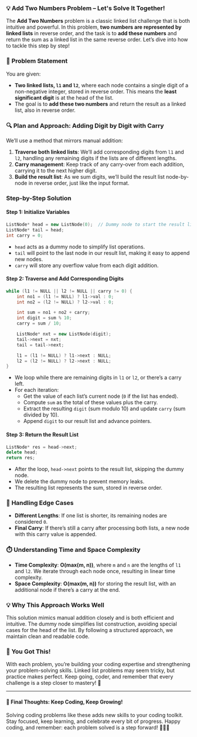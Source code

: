 ### 💡 **Add Two Numbers Problem** – Let's Solve It Together!

The **Add Two Numbers** problem is a classic linked list challenge that is both intuitive and powerful. In this problem, **two numbers are represented by linked lists** in reverse order, and the task is to **add these numbers** and return the sum as a linked list in the same reverse order. Let’s dive into how to tackle this step by step!

### 📝 **Problem Statement**

You are given:
- **Two linked lists, `l1` and `l2`**, where each node contains a single digit of a non-negative integer, stored in reverse order. This means the **least significant digit** is at the head of the list.
- The goal is to **add these two numbers** and return the result as a linked list, also in reverse order.

### 🔍 **Plan and Approach: Adding Digit by Digit with Carry**

We’ll use a method that mirrors manual addition:
1. **Traverse both linked lists**: We’ll add corresponding digits from `l1` and `l2`, handling any remaining digits if the lists are of different lengths.
2. **Carry management**: Keep track of any carry-over from each addition, carrying it to the next higher digit.
3. **Build the result list**: As we sum digits, we’ll build the result list node-by-node in reverse order, just like the input format.

### Step-by-Step Solution

#### Step 1: Initialize Variables

```cpp
ListNode* head = new ListNode(0);  // Dummy node to start the result list
ListNode* tail = head;
int carry = 0;
```

- `head` acts as a dummy node to simplify list operations.
- `tail` will point to the last node in our result list, making it easy to append new nodes.
- `carry` will store any overflow value from each digit addition.

#### Step 2: Traverse and Add Corresponding Digits

```cpp
while (l1 != NULL || l2 != NULL || carry != 0) {
    int no1 = (l1 != NULL) ? l1->val : 0;
    int no2 = (l2 != NULL) ? l2->val : 0;

    int sum = no1 + no2 + carry;
    int digit = sum % 10;
    carry = sum / 10;

    ListNode* nxt = new ListNode(digit);
    tail->next = nxt;
    tail = tail->next;

    l1 = (l1 != NULL) ? l1->next : NULL;
    l2 = (l2 != NULL) ? l2->next : NULL;
}
```

- We loop while there are remaining digits in `l1` or `l2`, or there’s a carry left.
- For each iteration:
  - Get the value of each list’s current node (`0` if the list has ended).
  - Compute `sum` as the total of these values plus the carry.
  - Extract the resulting `digit` (sum modulo 10) and update `carry` (sum divided by 10).
  - Append `digit` to our result list and advance pointers.

#### Step 3: Return the Result List

```cpp
ListNode* res = head->next;
delete head;
return res;
```

- After the loop, `head->next` points to the result list, skipping the dummy node.
- We delete the dummy node to prevent memory leaks.
- The resulting list represents the sum, stored in reverse order.

### 🌟 **Handling Edge Cases**

- **Different Lengths**: If one list is shorter, its remaining nodes are considered `0`.
- **Final Carry**: If there’s still a carry after processing both lists, a new node with this carry value is appended.

### ⏱️ **Understanding Time and Space Complexity**

- **Time Complexity**: **O(max(m, n))**, where `m` and `n` are the lengths of `l1` and `l2`. We iterate through each node once, resulting in linear time complexity.
- **Space Complexity**: **O(max(m, n))** for storing the result list, with an additional node if there’s a carry at the end.

### 💡 **Why This Approach Works Well**

This solution mimics manual addition closely and is both efficient and intuitive. The dummy node simplifies list construction, avoiding special cases for the head of the list. By following a structured approach, we maintain clean and readable code.

### 🏁 **You Got This!**

With each problem, you’re building your coding expertise and strengthening your problem-solving skills. Linked list problems may seem tricky, but practice makes perfect. Keep going, coder, and remember that every challenge is a step closer to mastery! 🚀

---

#### 🌟 **Final Thoughts**: Keep Coding, Keep Growing!

Solving coding problems like these adds new skills to your coding toolkit. Stay focused, keep learning, and celebrate every bit of progress. Happy coding, and remember: each problem solved is a step forward! 🌱💪✨